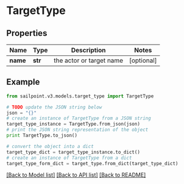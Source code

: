 # TargetType


## Properties

Name | Type | Description | Notes
------------ | ------------- | ------------- | -------------
**name** | **str** | the actor or target name | [optional] 

## Example

```python
from sailpoint.v3.models.target_type import TargetType

# TODO update the JSON string below
json = "{}"
# create an instance of TargetType from a JSON string
target_type_instance = TargetType.from_json(json)
# print the JSON string representation of the object
print TargetType.to_json()

# convert the object into a dict
target_type_dict = target_type_instance.to_dict()
# create an instance of TargetType from a dict
target_type_form_dict = target_type.from_dict(target_type_dict)
```
[[Back to Model list]](../README.md#documentation-for-models) [[Back to API list]](../README.md#documentation-for-api-endpoints) [[Back to README]](../README.md)


